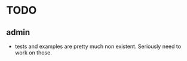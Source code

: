 # TODO

## admin
- tests and examples are pretty much non existent. Seriously need to work on those.
